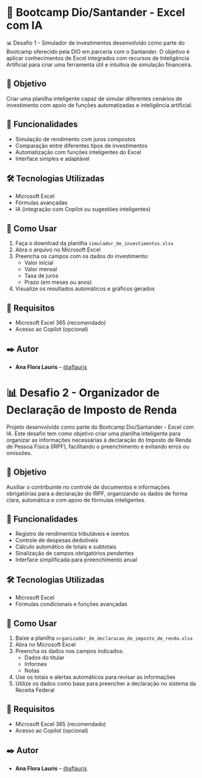 # 💼 Bootcamp Dio/Santander - Excel com IA

📊 Desafio 1 - Simulador de investimentos desenvolvido como parte do Bootcamp oferecido pela DIO em parceria com o Santander. O objetivo é aplicar conhecimentos de Excel integrados com recursos de Inteligência Artificial para criar uma ferramenta útil e intuitiva de simulação financeira.

## 🧠 Objetivo

Criar uma planilha inteligente capaz de simular diferentes cenários de investimento com apoio de funções automatizadas e inteligência artificial.

## 🚀 Funcionalidades

- Simulação de rendimento com juros compostos  
- Comparação entre diferentes tipos de investimentos  
- Automatização com funções inteligentes do Excel  
- Interface simples e adaptável

## 🛠️ Tecnologias Utilizadas

- Microsoft Excel  
- Fórmulas avançadas    
- IA (integração com Copilot ou sugestões inteligentes)

## 🧪 Como Usar

1. Faça o download da planilha `simulador_de_investimentos.xlsx`
2. Abra o arquivo no Microsoft Excel
3. Preencha os campos com os dados do investimento:
   - Valor inicial  
   - Valor mensal  
   - Taxa de juros  
   - Prazo (em meses ou anos)
4. Visualize os resultados automáticos e gráficos gerados

## 📌 Requisitos

- Microsoft Excel 365 (recomendado)  
- Acesso ao Copilot (opcional)

## ✒️ Autor

- **Ana Flora Lauris** – [@aflauris](https://github.com/aflauris)





# 📊 Desafio 2 - Organizador de Declaração de Imposto de Renda

Projeto desenvolvido como parte do Bootcamp Dio/Santander - Excel com IA. Este desafio tem como objetivo criar uma planilha inteligente para organizar as informações necessárias à declaração do Imposto de Renda de Pessoa Física (IRPF), facilitando o preenchimento e evitando erros ou omissões.

## 🧠 Objetivo

Auxiliar o contribuinte no controle de documentos e informações obrigatórias para a declaração do IRPF, organizando os dados de forma clara, automática e com apoio de fórmulas inteligentes.

## 🚀 Funcionalidades

- Registro de rendimentos tributáveis e isentos  
- Controle de despesas dedutíveis  
- Cálculo automático de totais e subtotais  
- Sinalização de campos obrigatórios pendentes  
- Interface simplificada para preenchimento anual

## 🛠️ Tecnologias Utilizadas

- Microsoft Excel  
- Fórmulas condicionais e funções avançadas  

## 🧪 Como Usar

1. Baixe a planilha `organizador_de_declaracao_de_imposto_de_renda.xlsx`
2. Abra no Microsoft Excel
3. Preencha os dados nos campos indicados:
   - Dados do titular  
   - Informes  
   - Notas
4. Use os totais e alertas automáticos para revisar as informações
5. Utilize os dados como base para preencher a declaração no sistema da Receita Federal

## 📌 Requisitos

- Microsoft Excel 365 (recomendado)  
- Acesso ao Copilot (opcional)

## ✒️ Autor

- **Ana Flora Lauris** – [@aflauris](https://github.com/aflauris)

